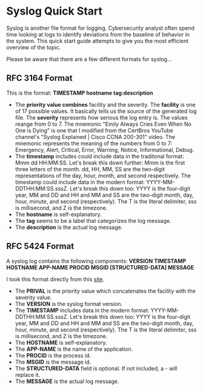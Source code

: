 <h1>Syslog Quick Start</h1>

Syslog is another file format for logging. Cybersecurity analyst often spend time looking at logs to identify deviations from the baseline of behavior in the system. This quick start guide attempts to give you the most efficient overview of the topic. 

Please be aware that there are a few different formats for syslog...

<h2>RFC 3164 Format</h2>

This is the format: 
<strong><priority>TIMESTAMP hostname tag:description</strong>

<ul>
  <li>The <strong>priority value combines</strong> facility and the severity. The <strong>facility</strong> is one of 17 possible values. It basically tells us the source of the generated log file. The <strong>severity</strong> represents how serious the log entry is. The values reange from 0 to 7. The mnemonic "Emily Always Cries Even 
    When No One is Dying" is one that I modified from the CertBros YouTube channel's "Syslog Explained | Cisco CCNA 200-301" video. 
    The mnemonic represents the meaning of the numbers from 0 to 7: Emergency, Alert, Critical, Error, Warning, Notice, Informational, Debug.</li> 
  
  <li>The <strong>timestamp</strong> includes could include data in the traditonal format: Mmm dd HH:MM:SS. Let's break this down further: Mmm is the first three letters of the month. dd, HH, MM, SS are the two-digit representations of the day, hour, month, and second respectively. The timestamp could include data in the modern format: YYYY-MM-DDTHH:MM:SS.sssZ. Let's break this down too: YYYY is the four-digit year, MM and DD and HH and MM and SS are the two-digit month, day, hour, minute, and second (respectively). The T is the literal delimiter, sss is millisecond, and Z is the timezone. </li> 
  
  <li>The <strong>hostname</strong> is self-explanatory.</li>
  <li>The <strong>tag</strong> seems to be a label that categorizes the log message.</li> 
  <li>The <strong>description</strong> is the actual log message.</li> 
</ul>

<h2>RFC 5424 Format</h2>

A syslog log contains the following components: 
<strong><PRIVAL>VERSION TIMESTAMP HOSTNAME APP-NAME PROCID MSGID [STRUCTURED-DATA] MESSAGE</strong>

I took this format directly from this <a href="https://www.atatus.com/blog/syslog-formats/">site</a>. 
<ul>
  
  <li>The <strong>PRIVAL</strong> is the priority value which concatenates the facility with the severity value.</li>
  <li>The <strong>VERSION</strong> is the syslog format version.</li>
  <li>The <strong>TIMESTAMP</strong> includes data in the modern format: YYYY-MM-DDTHH:MM:SS.sssZ. Let's break this down too: YYYY is the four-digit year, MM and DD and HH and MM and SS are the two-digit month, day, hour, minute, and second (respectively). The T is the literal delimiter, sss is millisecond, and Z is the timezone.</li> 
  <li>The <strong>HOSTNAME</strong> is self-explanatory.</li>
  <li>The <strong>APP-NAME</strong> is the name of the application.</li>
  <li>The <strong>PROCID</strong> is the process id.</li>
  <li>The <strong>MSGID</strong> is the message id.</li>
  <li>The <strong>STRUCTURED-DATA</strong> field is optional. If not included, a - will replace it.</li>
  <li>The <strong>MESSAGE</strong> is the actual log message.</li>
</ul>
